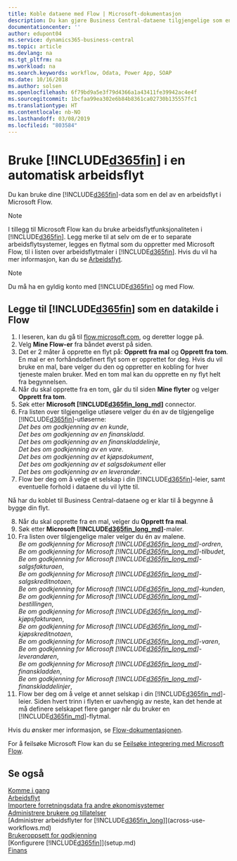 ```yaml
---
title: Koble dataene med Flow | Microsoft-dokumentasjon
description: Du kan gjøre Business Central-dataene tilgjengelige som en datakilde og angi en OData-URL-adresse til webtjenestene dine for å utvikle automatisk arbeidsflyt.
documentationcenter: ''
author: edupont04
ms.service: dynamics365-business-central
ms.topic: article
ms.devlang: na
ms.tgt_pltfrm: na
ms.workload: na
ms.search.keywords: workflow, Odata, Power App, SOAP
ms.date: 10/16/2018
ms.author: solsen
ms.openlocfilehash: 6f79bd9a5e3f79d4366a1a43411fe39942ac4e4f
ms.sourcegitcommit: 1bcfaa99ea302e6b84b8361ca02730b135557fc1
ms.translationtype: HT
ms.contentlocale: nb-NO
ms.lasthandoff: 03/08/2019
ms.locfileid: "803584"
---
```

# <a name="using-included365finincludesd365finmdmd-in-an-automated-workflow"></a>Bruke [!INCLUDE[d365fin](includes/d365fin_md.md)] i en automatisk arbeidsflyt
Du kan bruke dine [!INCLUDE[d365fin](includes/d365fin_md.md)]-data som en del av en arbeidsflyt i Microsoft Flow.

> [!NOTE]
> I tillegg til Microsoft Flow kan du bruke arbeidsflytfunksjonaliteten i [!INCLUDE[d365fin](includes/d365fin_md.md)]. Legg merke til at selv om de er to separate arbeidsflytsystemer, legges en flytmal som du oppretter med Microsoft Flow, til i listen over arbeidsflytmaler i [!INCLUDE[d365fin](includes/d365fin_md.md)]. Hvis du vil ha mer informasjon, kan du se [Arbeidsflyt](across-workflow.md).  

> [!NOTE]  
>   Du må ha en gyldig konto med [!INCLUDE[d365fin](includes/d365fin_md.md)] og med Flow.  

## <a name="to-add-included365finincludesd365finmdmd-as-a-data-source-in-flow"></a>Legge til [!INCLUDE[d365fin](includes/d365fin_md.md)] som en datakilde i Flow
1. I leseren, kan du gå til [flow.microsoft.com](https://flow.microsoft.com/en-us/), og deretter logge på.
2. Velg **Mine Flow-er** fra båndet øverst på siden.
3. Det er 2 måter å opprette en flyt på: **Opprett fra mal** og **Opprett fra tom**. En mal er en forhåndsdefinert flyt som er opprettet for deg.  Hvis du vil bruke en mal, bare velger du den og oppretter en kobling for hver tjeneste malen bruker. Med en tom mal kan du opprette en ny flyt helt fra begynnelsen.
4. Når du skal opprette fra en tom, går du til siden **Mine flyter** og velger **Opprett fra tom**.
5. Søk etter **Microsoft [!INCLUDE[d365fin_long_md](includes/d365fin_long_md.md)]** connector.
6. Fra listen over tilgjengelige utløsere velger du én av de tilgjengelige [!INCLUDE[d365fin](includes/d365fin_md.md)]-utløserne:  
    *Det bes om godkjenning av en kunde*,  
    *Det bes om godkjenning av en finanskladd*.  
    *Det bes om godkjenning av en finanskladdelinje*,  
    *Det bes om godkjenning av en vare*.  
    *Det bes om godkjenning av et kjøpsdokument*,  
    *Det bes om godkjenning av et salgsdokument* eller  
    *Det bes om godkjenning av en leverandør*.
7. Flow ber deg om å velge et selskap i din [!INCLUDE[d365fin](includes/d365fin_md.md)]-leier, samt eventuelle forhold i dataene du vil lytte til.

Nå har du koblet til Business Central-dataene og er klar til å begynne å bygge din flyt.

8. Når du skal opprette fra en mal, velger du **Opprett fra mal**.
9. Søk etter **Microsoft [!INCLUDE[d365fin_long_md](includes/d365fin_long_md.md)]**-maler.
10. Fra listen over tilgjengelige maler velger du én av malene.  
    *Be om godkjenning for Microsoft [!INCLUDE[d365fin_long_md](includes/d365fin_long_md.md)]-ordren*,  
    *Be om godkjenning for Microsoft [!INCLUDE[d365fin_long_md](includes/d365fin_long_md.md)]-tilbudet*,  
    *Be om godkjenning for Microsoft [!INCLUDE[d365fin_long_md](includes/d365fin_long_md.md)]-salgsfakturaen*,  
    *Be om godkjenning for Microsoft [!INCLUDE[d365fin_long_md](includes/d365fin_long_md.md)]-salgskreditnotaen*,  
    *Be om godkjenning for Microsoft [!INCLUDE[d365fin_long_md](includes/d365fin_long_md.md)]-kunden*,  
    *Be om godkjenning for Microsoft [!INCLUDE[d365fin_long_md](includes/d365fin_long_md.md)]-bestillingen*,  
    *Be om godkjenning for Microsoft [!INCLUDE[d365fin_long_md](includes/d365fin_long_md.md)]-kjøpsfakturaen*,  
    *Be om godkjenning for Microsoft [!INCLUDE[d365fin_long_md](includes/d365fin_long_md.md)]-kjøpskreditnotaen*,  
    *Be om godkjenning for Microsoft [!INCLUDE[d365fin_long_md](includes/d365fin_long_md.md)]-varen*,  
    *Be om godkjenning for Microsoft [!INCLUDE[d365fin_long_md](includes/d365fin_long_md.md)]-leverandøren*,  
    *Be om godkjenning for Microsoft [!INCLUDE[d365fin_long_md](includes/d365fin_long_md.md)]-finanskladden*,  
    *Be om godkjenning for Microsoft [!INCLUDE[d365fin_long_md](includes/d365fin_long_md.md)]-finanskladdelinjer*,  
11. Flow ber deg om å velge et annet selskap i din [!INCLUDE[d365fin_md](includes/d365fin_md.md)]-leier. Siden hvert trinn i flyten er uavhengig av neste, kan det hende at må definere selskapet flere ganger når du bruker en [!INCLUDE[d365fin_md](includes/d365fin_md.md)]-flytmal.

Hvis du ønsker mer informasjon, se [Flow-dokumentasjonen](https://docs.microsoft.com/en-us/flow/getting-started).

For å feilsøke Microsoft Flow kan du se [Feilsøke integrering med Microsoft Flow](across-troubleshooting-how-use-financials-data-source-flow.md).

## <a name="see-also"></a>Se også
[Komme i gang](product-get-started.md)  
[Arbeidsflyt](across-workflow.md)  
[Importere forretningsdata fra andre økonomisystemer](across-import-data-configuration-packages.md)  
[Administrere brukere og tillatelser](ui-how-users-permissions.md)   
[Administrer arbeidsflyter for [!INCLUDE[d365fin_long](includes/d365fin_long_md.md)]](across-use-workflows.md)  
[Brukeroppsett for godkjenning](across-how-to-set-up-approval-users.md)  
[Konfigurere [!INCLUDE[d365fin](includes/d365fin_md.md)]](setup.md)  
[Finans](finance.md)  
